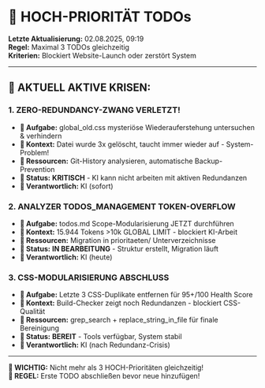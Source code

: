 # 🔴 HOCH-PRIORITÄT TODOs

**Letzte Aktualisierung:** 02.08.2025, 09:19  
**Regel:** Maximal 3 TODOs gleichzeitig  
**Kriterien:** Blockiert Website-Launch oder zerstört System

---

## 🚨 **AKTUELL AKTIVE KRISEN:**

### **1. ZERO-REDUNDANCY-ZWANG VERLETZT!**

- **🔸 Aufgabe:** global_old.css mysteriöse Wiederauferstehung untersuchen & verhindern
- **🔸 Kontext:** Datei wurde 3x gelöscht, taucht immer wieder auf - System-Problem!
- **🔸 Ressourcen:** Git-History analysieren, automatische Backup-Prevention
- **🔸 Status:** **KRITISCH** - KI kann nicht arbeiten mit aktiven Redundanzen
- **🔸 Verantwortlich:** KI (sofort)

### **2. ANALYZER TODOS_MANAGEMENT TOKEN-OVERFLOW**

- **🔸 Aufgabe:** todos.md Scope-Modularisierung JETZT durchführen
- **🔸 Kontext:** 15.944 Tokens >10k GLOBAL LIMIT - blockiert KI-Arbeit
- **🔸 Ressourcen:** Migration in prioritaeten/ Unterverzeichnisse
- **🔸 Status:** **IN BEARBEITUNG** - Struktur erstellt, Migration läuft
- **🔸 Verantwortlich:** KI (heute)

### **3. CSS-MODULARISIERUNG ABSCHLUSS**

- **🔸 Aufgabe:** Letzte 3 CSS-Duplikate entfernen für 95+/100 Health Score
- **🔸 Kontext:** Build-Checker zeigt noch Redundanzen - blockiert CSS-Qualität
- **🔸 Ressourcen:** grep_search + replace_string_in_file für finale Bereinigung
- **🔸 Status:** **BEREIT** - Tools verfügbar, System stabil
- **🔸 Verantwortlich:** KI (nach Redundanz-Crisis)

---

**🚨 WICHTIG:** Nicht mehr als 3 HOCH-Prioritäten gleichzeitig!  
**🎯 REGEL:** Erste TODO abschließen bevor neue hinzufügen!
